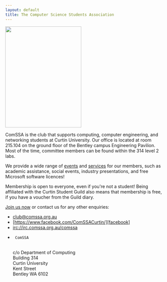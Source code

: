 ```yaml
---
layout: default
title: The Computer Science Students Association
---
```


<div class="img_right"><img width="240" height="320" src=
"https://maps.googleapis.com/maps/api/staticmap?center=-32.009,115.896&amp;zoom=15&amp;size=240x320&amp;sensor=false&amp;markers=-32.0073,115.8946"
></div>

ComSSA is the club that supports computing, computer engineering, and networking
students at Curtin University. Our office is located at room 215.104 on the ground floor of the Bentley campus Engineering Pavilion. Most of the time, committee members can be found within the 314
level 2 labs.

We provide a wide range of [events] and [services] for our members, such as
academic assistance, social events, industry presentations, and free Microsoft
software licences!

[events]: /events/
[services]: /services/

Membership is open to everyone, even if you're not a student! Being affiliated
with the Curtin Student Guild also means that membership is free, if you have a
voucher from the Guild diary.

[Join us now][join] or contact us for any other enquiries:

  * [club@comssa.org.au][email]
  * [https://www.facebook.com/ComSSACurtin/][facebook]
  * [irc://irc.comssa.org.au/comssa][irc]
  *      ComSSA
    <br> c/o Department of Computing
    <br> Building 314
    <br> Curtin University
    <br> Kent Street
    <br> Bentley WA 6102

[join]: /join/
[email]: mailto:club@comssa.org.au
[facebook]: https://www.facebook.com/ComSSACurtin/
[irc]: irc://irc.comssa.org.au/comssa
